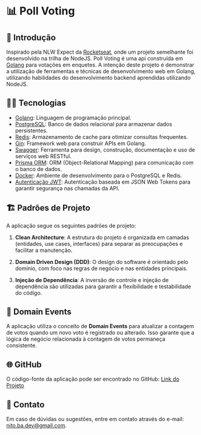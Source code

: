 # 📊 Poll Voting

## 🚀 Introdução

Inspirado pela NLW Expect da [Rocketseat](https://rocketseat.com.br), onde um projeto semelhante foi desenvolvido na trilha de NodeJS.
Poll Voting é uma api construída em [Golang](https://golang.org/) para votações em enquetes. 
A intenção deste projeto é demonstrar a utilização de ferramentas e técnicas de desenvolvimento web em Golang, utilizando habilidades do desenvolvimento backend aprendidas utilizando NodeJS.

## 👨‍💻 Tecnologias

- [Golang](https://golang.org/): Linguagem de programação principal.
- [PostgreSQL](https://www.postgresql.org/): Banco de dados relacional para armazenar dados persistentes.
- [Redis](https://redis.io/): Armazenamento de cache para otimizar consultas frequentes.
- [Gin](https://gin-gonic.com/): Framework web para construir APIs em Golang.
- [Swagger](https://swagger.io/): Ferramenta para design, construção, documentação e uso de serviços web RESTful.
- [Prisma ORM](https://www.prisma.io/): ORM (Object-Relational Mapping) para comunicação com o banco de dados.
- [Docker](https://www.docker.com/): Ambiente de desenvolvimento para o PostgreSQL e Redis.
- [Autenticação JWT](https://jwt.io/): Autenticação baseada em JSON Web Tokens para garantir segurança nas chamadas da API.

## 🏗️ Padrões de Projeto

A aplicação segue os seguintes padrões de projeto:

1. **Clean Architecture**: A estrutura do projeto é organizada em camadas (entidades, use cases, interfaces) para separar as preocupações e facilitar a manutenção.

2. **Domain Driven Design (DDD)**: O design do software é orientado pelo domínio, com foco nas regras de negócio e nas entidades principais.

3. **Injeção de Dependência**: A inversão de controle e injeção de dependência são utilizadas para garantir a flexibilidade e testabilidade do código.

## 🔄 Domain Events

A aplicação utiliza o conceito de **Domain Events** para atualizar a contagem de votos quando um novo voto é registrado ou alterado. Isso garante que a lógica de negócio relacionada à contagem de votos permaneça consistente.

## 🌐 GitHub

O código-fonte da aplicação pode ser encontrado no GitHub: [Link do Projeto](https://github.com/nitoba/poll-voting)

## 📧 Contato

Em caso de dúvidas ou sugestões, entre em contato através do e-mail: [nito.ba.dev@gmail.com](mailto:nito.ba.dev@gmail.com).
